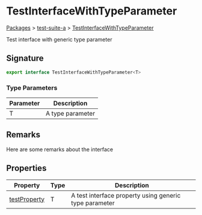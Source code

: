 # TestInterfaceWithTypeParameter

[Packages](/) > [test-suite-a](/test-suite-a/) > [TestInterfaceWithTypeParameter](/test-suite-a/testinterfacewithtypeparameter-interface/)

Test interface with generic type parameter

<h2 id="testinterfacewithtypeparameter-signature">Signature</h2>

```typescript
export interface TestInterfaceWithTypeParameter<T>
```

### Type Parameters

| Parameter | Description |
| - | - |
| T | A type parameter |

<h2 id="testinterfacewithtypeparameter-remarks">Remarks</h2>

Here are some remarks about the interface

## Properties

| Property | Type | Description |
| - | - | - |
| [testProperty](/test-suite-a/testinterfacewithtypeparameter-interface/testproperty-propertysignature) | T | A test interface property using generic type parameter |
